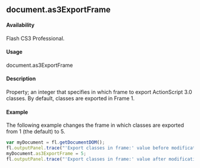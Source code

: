 ## document.as3ExportFrame

#### Availability

Flash CS3 Professional.

#### Usage

document.as3ExportFrame

#### Description

Property; an integer that specifies in which frame to export ActionScript 3.0 classes. By default, classes are exported in Frame 1.

#### Example


The following example changes the frame in which classes are exported from 1 (the default) to 5.
```javascript
var myDocument = fl.getDocumentDOM();
fl.outputPanel.trace("'Export classes in frame:' value before modification is " + myDocument.as3ExportFrame);
myDocument.as3ExportFrame = 5;
fl.outputPanel.trace("'Export classes in frame:' value after modification is " + myDocument.as3ExportFrame);

```